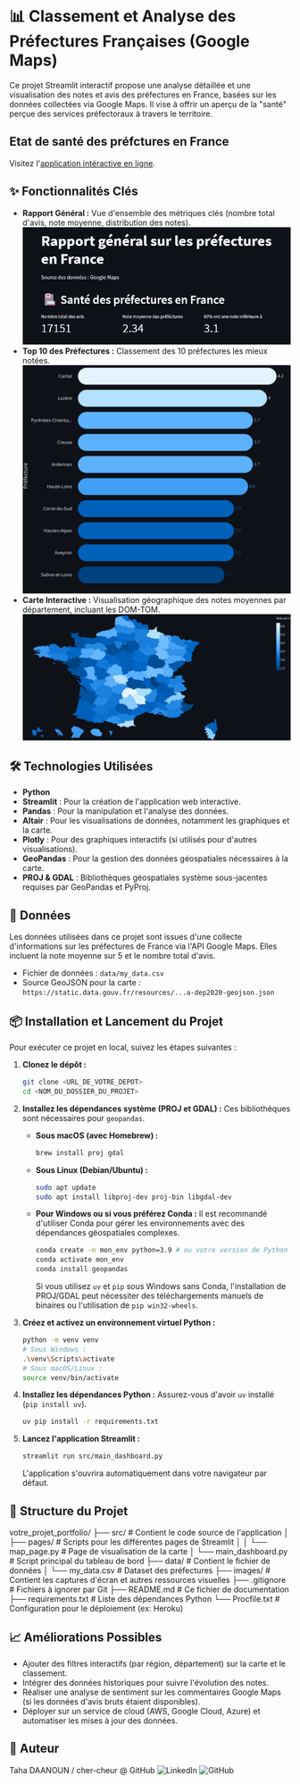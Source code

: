 # 📊 Classement et Analyse des Préfectures Françaises (Google Maps)

Ce projet Streamlit interactif propose une analyse détaillée et une visualisation des notes et avis des préfectures en France, basées sur les données collectées via Google Maps. Il vise à offrir un aperçu de la "santé" perçue des services préfectoraux à travers le territoire.

## Etat de santé des préfctures en France

Visitez l'[application intéractive en ligne](https://cher-cheur-classement-prefecture-str-ptg0d2.streamlit.app/).

## ✨ Fonctionnalités Clés

* **Rapport Général :** Vue d'ensemble des métriques clés (nombre total d'avis, note moyenne, distribution des notes).
![Etat de santé des préfecetures en France.](https://github.com/cher-cheur/classement-prefecture/blob/main/images/Rapport%20general%20prefecture.png)
* **Top 10 des Préfectures :** Classement des 10 préfectures les mieux notées.
![Top 10 pPréféctures.](https://github.com/cher-cheur/classement-prefecture/blob/main/images/classement%20top%2010%20prefecture.svg)
* **Carte Interactive :** Visualisation géographique des notes moyennes par département, incluant les DOM-TOM.
![Carte de notes des préfectures en France.](https://github.com/cher-cheur/classement-prefecture/blob/main/images/carte%20prefecture%20note.png)


## 🛠️ Technologies Utilisées

* **Python**
* **Streamlit** : Pour la création de l'application web interactive.
* **Pandas** : Pour la manipulation et l'analyse des données.
* **Altair** : Pour les visualisations de données, notamment les graphiques et la carte.
* **Plotly** : Pour des graphiques interactifs (si utilisés pour d'autres visualisations).
* **GeoPandas** : Pour la gestion des données géospatiales nécessaires à la carte.
* **PROJ & GDAL** : Bibliothèques géospatiales système sous-jacentes requises par GeoPandas et PyProj.

## 💾 Données

Les données utilisées dans ce projet sont issues d'une collecte d'informations sur les préfectures de France via l'API Google Maps. Elles incluent la note moyenne sur 5 et le nombre total d'avis.

* Fichier de données : `data/my_data.csv`
* Source GeoJSON pour la carte : `https://static.data.gouv.fr/resources/...a-dep2020-geojson.json`

## 📦 Installation et Lancement du Projet

Pour exécuter ce projet en local, suivez les étapes suivantes :

1.  **Clonez le dépôt :**
    ```bash
    git clone <URL_DE_VOTRE_DEPOT>
    cd <NOM_DU_DOSSIER_DU_PROJET>
    ```

2.  **Installez les dépendances système (PROJ et GDAL) :**
    Ces bibliothèques sont nécessaires pour `geopandas`.
    * **Sous macOS (avec Homebrew) :**
        ```bash
        brew install proj gdal
        ```
    * **Sous Linux (Debian/Ubuntu) :**
        ```bash
        sudo apt update
        sudo apt install libproj-dev proj-bin libgdal-dev
        ```
    * **Pour Windows ou si vous préférez Conda :**
        Il est recommandé d'utiliser Conda pour gérer les environnements avec des dépendances géospatiales complexes.
        ```bash
        conda create -n mon_env python=3.9 # ou votre version de Python
        conda activate mon_env
        conda install geopandas
        ```
        Si vous utilisez `uv` et `pip` sous Windows sans Conda, l'installation de PROJ/GDAL peut nécessiter des téléchargements manuels de binaires ou l'utilisation de `pip win32-wheels`.

3.  **Créez et activez un environnement virtuel Python :**
    ```bash
    python -m venv venv
    # Sous Windows :
    .\venv\Scripts\activate
    # Sous macOS/Linux :
    source venv/bin/activate
    ```

4.  **Installez les dépendances Python :**
    Assurez-vous d'avoir `uv` installé (`pip install uv`).
    ```bash
    uv pip install -r requirements.txt
    ```

5.  **Lancez l'application Streamlit :**
    ```bash
    streamlit run src/main_dashboard.py
    ```
    L'application s'ouvrira automatiquement dans votre navigateur par défaut.

## 📁 Structure du Projet

votre_projet_portfolio/
├── src/                  # Contient le code source de l'application
│   ├── pages/            # Scripts pour les différentes pages de Streamlit
│   │   └── map_page.py   # Page de visualisation de la carte
│   └── main_dashboard.py # Script principal du tableau de bord
├── data/                 # Contient le fichier de données
│   └── my_data.csv       # Dataset des préfectures
├── images/               # Contient les captures d'écran et autres ressources visuelles
├── .gitignore            # Fichiers à ignorer par Git
├── README.md             # Ce fichier de documentation
├── requirements.txt      # Liste des dépendances Python
└── Procfile.txt          # Configuration pour le déploiement (ex: Heroku)

## 📈 Améliorations Possibles

* Ajouter des filtres interactifs (par région, département) sur la carte et le classement.
* Intégrer des données historiques pour suivre l'évolution des notes.
* Réaliser une analyse de sentiment sur les commentaires Google Maps (si les données d'avis bruts étaient disponibles).
* Déployer sur un service de cloud (AWS, Google Cloud, Azure) et automatiser les mises à jour des données.

## 🤝 Auteur

Taha DAANOUN / cher-cheur @ GitHub
![LinkedIn](https://www.linkedin.com/in/tahadaanoun/)
![GitHub](https://github.com/cher-cheur)